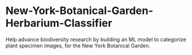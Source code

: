 # New-York-Botanical-Garden-Herbarium-Classifier
Help advance biodiversity research by building an ML model to categorize plant specimen images, for the New York Botanical Garden.
